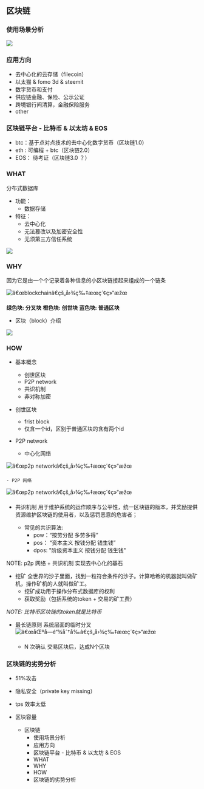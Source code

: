 
## 区块链
### 使用场景分析
![](https://oaa8c7nvd.qnssl.com/bi21_needblockchain.png)
### 应用方向
- 去中心化的云存储（filecoin）
-  以太猫 & fomo 3d & steemit
-  数字货币和支付
-  供应链金融、保险、公示公证
-  跨境银行间清算，金融保险服务
- other

### 区块链平台 -  比特币 & 以太坊 & EOS
- btc：基于点对点技术的去中心化数字货币（区块链1.0）
- eth : 可编程 + btc（区块链2.0）
- EOS： 待考证（区块链3.0 ？）

### WHAT 
分布式数据库
- 功能：
	- 数据存储
- 特征：
	-  去中心化
	- 	无法篡改以及加密安全性
    -   无须第三方信任系统
    
![](http://www.ruanyifeng.com/blogimg/asset/2017/bg2017122702.png)

###  WHY
因为它是由一个个记录着各种信息的小区块链接起来组成的一个链条


![â€œblockchainâ€çš„å›¾ç‰‡æœç´¢ç»“æžœ](https://encrypted-tbn0.gstatic.com/images?q=tbn:ANd9GcSEWtR_BPlW81rXxwDwL6GTgjRRBZj0GE2j0pAvhvLttZyIV7ZQ)


**绿色块: 分叉块**
**橙色块: 创世块**
**蓝色块: 普通区块**

- 区块（block）介绍

![](http://www.ruanyifeng.com/blogimg/asset/2017/bg2017122704.png)

### HOW
- 基本概念
	- 创世区块
	- P2P network
	- 共识机制
	- 非对称加密

- 创世区块
	- frist block
	- 仅含一个id，区别于普通区块的含有两个id

- P2P network
	- 中心化网络
	
![â€œp2p networkâ€çš„å›¾ç‰‡æœç´¢ç»“æžœ](https://1.bp.blogspot.com/-gsabUTW6lM8/T0X4RAUfZKI/AAAAAAAAFAs/9HZwJDYw3jU/s640/New+Variant+of+the+Zeusbot+Spyeye+Botnet+uses+p2p+network+model.jpg)

	- P2P 网络
	
![â€œp2p networkâ€çš„å›¾ç‰‡æœç´¢ç»“æžœ](http://techdifferences.com/wp-content/uploads/2017/01/Peer-to-Peer.jpg)

- 共识机制
用于维护系统的运作顺序与公平性，统一区块链的版本，并奖励提供资源维护区块链的使用者，以及惩罚恶意的危害者；

	- 常见的共识算法:
		- pow：“按劳分配 多劳多得”
		- pos： “资本主义 按钱分配 钱生钱”
		- dpos:  "阶级资本主义 按钱分配 钱生钱"
	
NOTE: p2p 网络 + 共识机制 实现去中心化的基石	

- 挖矿
全世界的沙子里面，找到一粒符合条件的沙子。计算哈希的机器就叫做矿机，操作矿机的人就叫做矿工。
	- 挖矿成功用于操作分布式数据库的权利
	- 获取奖励（包括系统的token + 交易的矿工费）

*NOTE: 比特币区块链的token就是比特币* 

- 最长链原则
	系统层面的临时分叉![â€œåŒºå—é“¾åˆ†å‰â€çš„å›¾ç‰‡æœç´¢ç»“æžœ](https://static.leiphone.com/uploads/new/article/740_740/201711/5a1411175e94b.jpg?imageMogr2/format/jpg/quality/90)

	- N 次确认
		交易区块后，达成N个区块

### 区块链的劣势分析
- 51%攻击
- 隐私安全（private key missing）
- tps 效率太低
- 区块容量


    * [<a id="user-content-区块链" href="#%E5%8C%BA%E5%9D%97%E9%93%BE"></a>区块链](#%E5%8C%BA%E5%9D%97%E9%93%BE)
      * [<a id="user-content-使用场景分析" href="#%E4%BD%BF%E7%94%A8%E5%9C%BA%E6%99%AF%E5%88%86%E6%9E%90"></a>使用场景分析](#%E4%BD%BF%E7%94%A8%E5%9C%BA%E6%99%AF%E5%88%86%E6%9E%90)
      * [<a id="user-content-应用方向" href="#%E5%BA%94%E7%94%A8%E6%96%B9%E5%90%91"></a>应用方向](#%E5%BA%94%E7%94%A8%E6%96%B9%E5%90%91)
      * [<a id="user-content-区块链平台----比特币--以太坊--eos" href="#%E5%8C%BA%E5%9D%97%E9%93%BE%E5%B9%B3%E5%8F%B0----%E6%AF%94%E7%89%B9%E5%B8%81--%E4%BB%A5%E5%A4%AA%E5%9D%8A--eos"></a>区块链平台 -  比特币 &amp; 以太坊 &amp; EOS](#%E5%8C%BA%E5%9D%97%E9%93%BE%E5%B9%B3%E5%8F%B0----%E6%AF%94%E7%89%B9%E5%B8%81--%E4%BB%A5%E5%A4%AA%E5%9D%8A--eos)
      * [<a id="user-content-what" href="#what"></a>WHAT](#what)
      * [<a id="user-content-why" href="#why"></a>WHY](#why)
      * [<a id="user-content-how" href="#how"></a>HOW](#how)
      * [<a id="user-content-区块链的劣势分析" href="#%E5%8C%BA%E5%9D%97%E9%93%BE%E7%9A%84%E5%8A%A3%E5%8A%BF%E5%88%86%E6%9E%90"></a>区块链的劣势分析](#%E5%8C%BA%E5%9D%97%E9%93%BE%E7%9A%84%E5%8A%A3%E5%8A%BF%E5%88%86%E6%9E%90)

